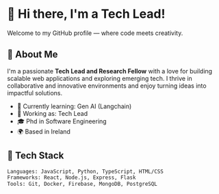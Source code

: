 # 👋 Hi there, I'm a Tech Lead!

Welcome to my GitHub profile — where code meets creativity.

## 🚀 About Me

I'm a passionate **Tech Lead and Research Fellow** with a love for building scalable web applications and exploring emerging tech. I thrive in collaborative and innovative environments and enjoy turning ideas into impactful solutions.

- 🧠 Currently learning: Gen AI (Langchain)
- 💼 Working as: Tech Lead
- 🎓 Phd in Software Engineering
- 🌍 Based in Ireland

## 🧰 Tech Stack

```bash
Languages: JavaScript, Python, TypeScript, HTML/CSS
Frameworks: React, Node.js, Express, Flask
Tools: Git, Docker, Firebase, MongoDB, PostgreSQL
